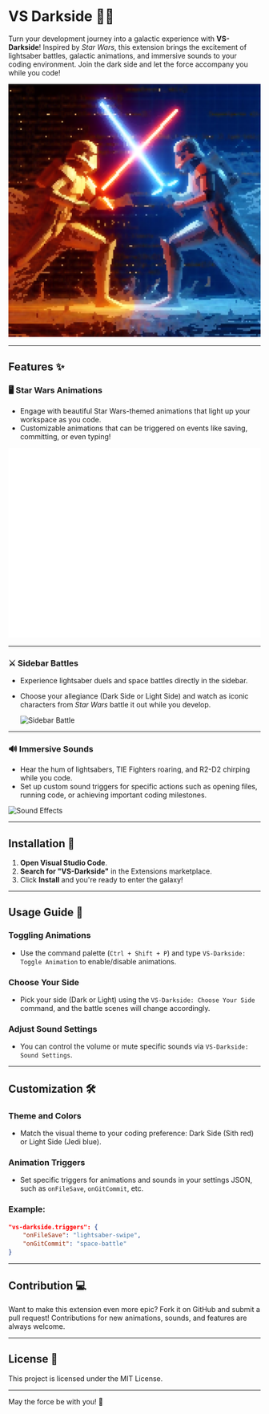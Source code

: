 # VS Darkside 🚀🌑

Turn your development journey into a galactic experience with **VS-Darkside**! Inspired by *Star Wars*, this extension brings the excitement of lightsaber battles, galactic animations, and immersive sounds to your coding environment. Join the dark side and let the force accompany you while you code!

![VS-Darkside Preview](media/banner.png)

---

## Features ✨

### 🖥️ **Star Wars Animations**
- Engage with beautiful Star Wars-themed animations that light up your workspace as you code.
- Customizable animations that can be triggered on events like saving, committing, or even typing!

![Animation Preview](media/darth2.gif)

---

### ⚔️ **Sidebar Battles**
- Experience lightsaber duels and space battles directly in the sidebar.
- Choose your allegiance (Dark Side or Light Side) and watch as iconic characters from *Star Wars* battle it out while you develop.
  
  ![Sidebar Battle](images/grev2.png)

---

### 🔊 **Immersive Sounds**
- Hear the hum of lightsabers, TIE Fighters roaring, and R2-D2 chirping while you code.
- Set up custom sound triggers for specific actions such as opening files, running code, or achieving important coding milestones.

![Sound Effects](images/yoda.gif)

---

## Installation 🔧

1. **Open Visual Studio Code**.
2. **Search for "VS-Darkside"** in the Extensions marketplace.
3. Click **Install** and you're ready to enter the galaxy!

---

## Usage Guide 📖

### **Toggling Animations**
- Use the command palette (`Ctrl + Shift + P`) and type `VS-Darkside: Toggle Animation` to enable/disable animations.

### **Choose Your Side**
- Pick your side (Dark or Light) using the `VS-Darkside: Choose Your Side` command, and the battle scenes will change accordingly.

### **Adjust Sound Settings**
- You can control the volume or mute specific sounds via `VS-Darkside: Sound Settings`.

---

## Customization 🛠️

### **Theme and Colors**
- Match the visual theme to your coding preference: Dark Side (Sith red) or Light Side (Jedi blue).

### **Animation Triggers**
- Set specific triggers for animations and sounds in your settings JSON, such as `onFileSave`, `onGitCommit`, etc.

### Example:
```json
"vs-darkside.triggers": {
    "onFileSave": "lightsaber-swipe",
    "onGitCommit": "space-battle"
}
```

---

## Contribution 💻

Want to make this extension even more epic? Fork it on GitHub and submit a pull request! Contributions for new animations, sounds, and features are always welcome.

---

## License 📜

This project is licensed under the MIT License.

---

May the force be with you! 🌌
